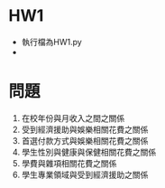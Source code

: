 # HW1
 - 執行檔為HW1.py
 - 

# 問題
1. 在校年份與月收入之間之關係
2. 受到經濟援助與娛樂相關花費之關係
3. 首選付款方式與娛樂相關花費之關係
4. 學生性別與健康與保健相關花費之關係
5. 學費與雜項相關花費之關係
6. 學生專業領域與受到經濟援助之關係
